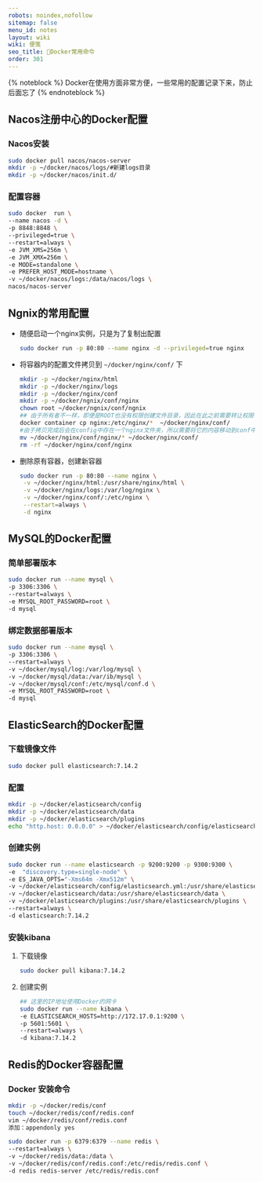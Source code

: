 ```yaml
---
robots: noindex,nofollow
sitemap: false
menu_id: notes
layout: wiki
wiki: 便笺
seo_title: 🐋Docker常用命令
order: 301
---
```


{% noteblock %}
Docker在使用方面非常方便，一些常用的配置记录下来，防止后面忘了
{% endnoteblock %}

## Nacos注册中心的Docker配置

### Nacos安装

```bash 拉取镜像 并 创建对应目录
sudo docker pull nacos/nacos-server
mkdir -p ~/docker/nacos/logs/#新建logs目录
mkdir -p ~/docker/nacos/init.d/  
```

### 配置容器

```bash
sudo docker  run \
--name nacos -d \
-p 8848:8848 \
--privileged=true \
--restart=always \
-e JVM_XMS=256m \
-e JVM_XMX=256m \
-e MODE=standalone \
-e PREFER_HOST_MODE=hostname \
-v ~/docker/nacos/logs:/data/nacos/logs \
nacos/nacos-server
```

## Ngnix的常用配置

+ 随便启动一个nginx实例，只是为了复制出配置

  ```bash
  sudo docker run -p 80:80 --name nginx -d --privileged=true nginx
  ```
+ 将容器内的配置文件拷贝到 `~/docker/nginx/conf/`  下

  ```bash
  mkdir -p ~/docker/nginx/html
  mkdir -p ~/docker/nginx/logs
  mkdir -p ~/docker/nginx/conf
  mkdir -p ~/docker/ngnix/conf/nginx
  chown root ~/docker/ngnix/conf/ngnix
  ## 由于所有者不一样，即便是ROOT也没有权限创建文件目录，因此在此之前需要转让权限
  docker container cp nginx:/etc/nginx/*  ~/docker/nginx/conf/ 
  #由于拷贝完成后会在config中存在一个nginx文件夹，所以需要将它的内容移动到conf中
  mv ~/docker/nginx/conf/nginx/* ~/docker/nginx/conf/
  rm -rf ~/docker/nginx/conf/nginx
  ```
+ 删除原有容器，创建新容器

  ```bash
  sudo docker run -p 80:80 --name nginx \
   -v ~/docker/nginx/html:/usr/share/nginx/html \
   -v ~/docker/nginx/logs:/var/log/nginx \
   -v ~/docker/nginx/conf/:/etc/nginx \
   --restart=always \
   -d nginx
  ```

## MySQL的Docker配置

### 简单部署版本

```bash
sudo docker run --name mysql \
-p 3306:3306 \
--restart=always \
-e MYSQL_ROOT_PASSWORD=root \
-d mysql
```

### 绑定数据部署版本

```bash
sudo docker run --name mysql \
-p 3306:3306 \
--restart=always \
-v ~/docker/mysql/log:/var/log/mysql \
-v ~/docker/mysql/data:/var/ib/mysql \
-v ~/docker/mysql/conf:/etc/mysql/conf.d \
-e MYSQL_ROOT_PASSWORD=root \
-d mysql
```

## ElasticSearch的Docker配置

### 下载镜像文件

```bash
sudo docker pull elasticsearch:7.14.2
```

### 配置

```bash
mkdir -p ~/docker/elasticsearch/config
mkdir -p ~/docker/elasticsearch/data
mkdir -p ~/docker/elasticsearch/plugins
echo "http.host: 0.0.0.0" > ~/docker/elasticsearch/config/elasticsearch.yml
```

### 创建实例

```bash
sudo docker run --name elasticsearch -p 9200:9200 -p 9300:9300 \
-e  "discovery.type=single-node" \
-e ES_JAVA_OPTS="-Xms64m -Xmx512m" \
-v ~/docker/elasticsearch/config/elasticsearch.yml:/usr/share/elasticsearch/config/elasticsearch.yml \
-v ~/docker/elasticsearch/data:/usr/share/elasticsearch/data \
-v ~/docker/elasticsearch/plugins:/usr/share/elasticsearch/plugins \
--restart=always \
-d elasticsearch:7.14.2
```

### 安装kibana

1. 下载镜像

   ```bash
   sudo docker pull kibana:7.14.2
   ```
2. 创建实例

   ```bash
   ## 这里的IP地址使用Docker的网卡
   sudo docker run --name kibana \
   -e ELASTICSEARCH_HOSTS=http://172.17.0.1:9200 \
   -p 5601:5601 \
   --restart=always \
   -d kibana:7.14.2
   ```

## Redis的Docker容器配置

### Docker 安装命令

```bash
mkdir -p ~/docker/redis/conf
touch ~/docker/redis/conf/redis.conf
vim ~/docker/redis/conf/redis.conf
添加：appendonly yes

sudo docker run -p 6379:6379 --name redis \
--restart=always \
-v ~/docker/redis/data:/data \
-v ~/docker/redis/conf/redis.conf:/etc/redis/redis.conf \
-d redis redis-server /etc/redis/redis.conf
```